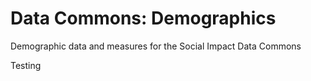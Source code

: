 # Data Commons: Demographics
Demographic data and measures for the Social Impact Data Commons

Testing
